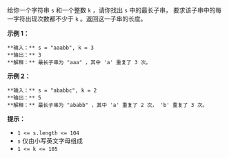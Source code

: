 给你一个字符串 `s` 和一个整数 `k` ，请你找出 `s` 中的最长子串， 要求该子串中的每一字符出现次数都不少于 `k` 。返回这一子串的长度。

**示例 1：**

    
    
    **输入：** s = "aaabb", k = 3
    **输出：** 3
    **解释：** 最长子串为 "aaa" ，其中 'a' 重复了 3 次。
    

**示例 2：**

    
    
    **输入：** s = "ababbc", k = 2
    **输出：** 5
    **解释：** 最长子串为 "ababb" ，其中 'a' 重复了 2 次， 'b' 重复了 3 次。

**提示：**

  * `1 <= s.length <= 104`
  * `s` 仅由小写英文字母组成
  * `1 <= k <= 105`

